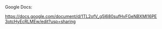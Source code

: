 
Google Docs:

https://docs.google.com/document/d/1TL2ofV_g5l680sufHvFGeNBXMI16PE3otcHyEcRLMEw/edit?usp=sharing